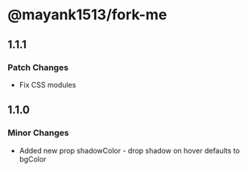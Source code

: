 # @mayank1513/fork-me

## 1.1.1

### Patch Changes

- Fix CSS modules

## 1.1.0

### Minor Changes

- Added new prop shadowColor - drop shadow on hover defaults to bgColor

